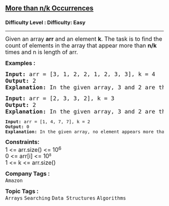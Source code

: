 <h2><a href="https://www.geeksforgeeks.org/problems/count-element-occurences/1?page=2&category=Arrays&difficulty=Easy&sortBy=submissions">More than n/k Occurrences</a></h2><h3>Difficulty Level : Difficulty: Easy</h3><hr><div class="problems_problem_content__Xm_eO"><p><span style="font-size: 18px;">Given an array <strong>arr</strong>&nbsp;and an element <strong>k</strong>. The task is to find the count of elements in the array that appear more than <strong>n/k</strong> times and n is length of arr.</span></p>
<p><span style="font-size: 18px;"><strong>Examples :</strong></span></p>
<pre><span style="font-size: 18px;"><strong>Input: </strong>arr = [3, 1, 2, 2, 1, 2, 3, 3], k = 4
<strong>Output: </strong>2<strong>
Explanation: </strong>In the given array, 3 and 2 are the only elements that appears more than n/k times.</span>
</pre>
<pre><span style="font-size: 18px;"><strong>Input: </strong>arr = [2, 3, 3, 2], k = 3
<strong>Output: </strong>2<strong>
Explanation: </strong>In the given array, 3 and 2 are the only elements that appears more than n/k times. So the count of elements are 2.<br></span></pre>
<pre><strong>Input: </strong>arr = [1, 4, 7, 7], k = 2
<strong>Output: </strong>0<strong>
Explanation: </strong>In the given array, no element appears more than n/k times.</pre>
<p><span style="font-size: 18px;"><strong>Constraints:</strong><br>1 &lt;= arr.size() &lt;= 10</span><sup><span style="font-size: 15px;">6</span></sup><br><span style="font-size: 18px;">0 &lt;= arr[i] &lt;= 10</span><sup>8</sup><br><span style="font-size: 18px;">1 &lt;= k &lt;= arr.size()</span></p></div><p><span style=font-size:18px><strong>Company Tags : </strong><br><code>Amazon</code>&nbsp;<br><p><span style=font-size:18px><strong>Topic Tags : </strong><br><code>Arrays</code>&nbsp;<code>Searching</code>&nbsp;<code>Data Structures</code>&nbsp;<code>Algorithms</code>&nbsp;